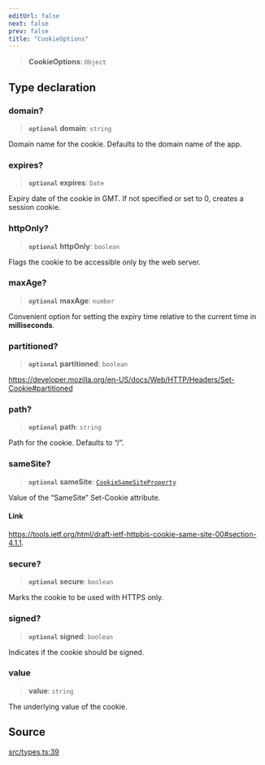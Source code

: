 ```yaml
---
editUrl: false
next: false
prev: false
title: "CookieOptions"
---
```


> **CookieOptions**: `Object`

## Type declaration

### domain?

> **`optional`** **domain**: `string`

Domain name for the cookie. Defaults to the domain name of the app.

### expires?

> **`optional`** **expires**: `Date`

Expiry date of the cookie in GMT. If not specified or set to 0, creates a session cookie.

### httpOnly?

> **`optional`** **httpOnly**: `boolean`

Flags the cookie to be accessible only by the web server.

### maxAge?

> **`optional`** **maxAge**: `number`

Convenient option for setting the expiry time relative to the current time in **milliseconds**.

### partitioned?

> **`optional`** **partitioned**: `boolean`

https://developer.mozilla.org/en-US/docs/Web/HTTP/Headers/Set-Cookie#partitioned

### path?

> **`optional`** **path**: `string`

Path for the cookie. Defaults to “/”.

### sameSite?

> **`optional`** **sameSite**: [`CookieSameSiteProperty`](CookieSameSiteProperty.md)

Value of the “SameSite” Set-Cookie attribute.

#### Link

https://tools.ietf.org/html/draft-ietf-httpbis-cookie-same-site-00#section-4.1.1.

### secure?

> **`optional`** **secure**: `boolean`

Marks the cookie to be used with HTTPS only.

### signed?

> **`optional`** **signed**: `boolean`

Indicates if the cookie should be signed.

### value

> **value**: `string`

The underlying value of the cookie.

## Source

[src/types.ts:39](https://github.com/eddienubes/sagetest/blob/7d90467/src/types.ts#L39)
